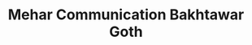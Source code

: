 ---
title: "Mehar Communication Bakhtawar Goth"
url: /karachi/mehar-communication-bakhtawar-goth/
shop: mobile phone
---